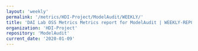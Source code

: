 ```yaml
---
layout: 'weekly'
permalink: '/metrics/HDI-Project/ModelAudit/WEEKLY/'
title: 'DAI Lab OSS Metrics Metrics report for ModelAudit | WEEKLY-REPORT-2020-01-09'
organization: 'HDI-Project'
repository: 'ModelAudit'
current_date: '2020-01-09'
---
```

